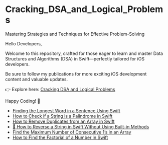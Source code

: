 # Cracking_DSA_and_Logical_Problems
Mastering Strategies and Techniques for Effective Problem-Solving

Hello Developers,

Welcome to this repository, crafted for those eager to learn and master Data Structures and Algorithms (DSA) in Swift—perfectly tailored for iOS developers.

Be sure to follow my publications for more exciting iOS development content and valuable updates.

👉 Explore here: [Cracking DSA and Logical Problems](https://medium.com/cracking-dsa-and-logical-problems)

Happy Coding! 🚀

- [Finding the Longest Word in a Sentence Using Swift](https://medium.com/cracking-dsa-and-logical-problems/finding-the-longest-word-in-a-sentence-using-swift-f3cd3ff3649b)
- [How to Check if a String is a Palindrome in Swift](https://medium.com/cracking-dsa-and-logical-problems/how-to-check-if-a-string-is-a-palindrome-in-swift-89c03233751f)
- [How to Remove Duplicates from an Array in Swift](https://medium.com/@baljitKaurGoraya/how-to-remove-duplicates-from-an-array-in-swift-9f05717f0dcb)
- [🔄 How to Reverse a String in Swift Without Using Built-in Methods](https://medium.com/cracking-dsa-and-logical-problems/how-to-reverse-a-string-in-swift-without-using-built-in-methods-0fe94ca23c64)
- [Find the Maximum Number of Consecutive 1’s in an Array](https://medium.com/cracking-dsa-and-logical-problems/find-the-maximum-number-of-consecutive-1s-in-an-array-904fe423cd60)
- [How to Find the Factorial of a Number in Swift](https://medium.com/cracking-dsa-and-logical-problems/how-to-find-the-factorial-of-a-number-in-swift-737bb3bce60a)

